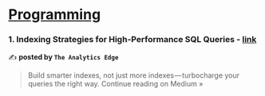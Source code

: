 
<h1><a href=https://medium.com/tag/programming/recommended target="_blank" rel="noopener noreferrer">Programming</a></h1>
<h3>1. Indexing Strategies for High-Performance SQL Queries - <a href="https://theanalyticsedge.medium.com/indexing-strategies-for-high-performance-sql-queries-67245b8419cf?source=rss------programming-5" target="_blank" rel="noopener noreferrer">link</a></h3>

✍️ **posted by `The Analytics Edge `**

<blockquote>Build smarter indexes, not just more indexes — turbocharge your queries the right way.
Continue reading on Medium »</blockquote>

